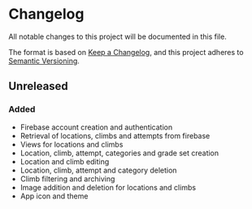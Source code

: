# Changelog

All notable changes to this project will be documented in this file.

The format is based on [Keep a Changelog](https://keepachangelog.com/en/1.0.0/),
and this project adheres to [Semantic Versioning](https://semver.org/spec/v2.0.0.html).

## Unreleased

### Added

- Firebase account creation and authentication
- Retrieval of locations, climbs and attempts from firebase
- Views for locations and climbs
- Location, climb, attempt, categories and grade set creation
- Location and climb editing
- Location, climb, attempt and category deletion
- Climb filtering and archiving
- Image addition and deletion for locations and climbs
- App icon and theme